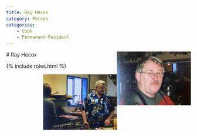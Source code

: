 ```yaml
---
title: Ray Hecox
category: Person
categories:
    - Cook
    - Permanent-Resident
---
```

<img src="2014-Ray-Hecox.jpeg" style="width: 40%;" align="right">
# Ray Hecox

{% include roles.html %}

<img src="ray-kitchen.png" style="width: 40%;" align="right">



